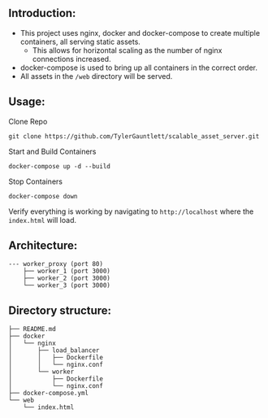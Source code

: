 ## Introduction:

- This project uses nginx, docker and docker-compose to create multiple containers, all serving static assets.
  - This allows for horizontal scaling as the number of nginx connections increased.
- docker-compose is used to bring up all containers in the correct order.
- All assets in the `/web` directory will be served.

## Usage:

Clone Repo
```
git clone https://github.com/TylerGauntlett/scalable_asset_server.git
```
Start and Build Containers
```
docker-compose up -d --build
```
Stop Containers
```
docker-compose down
```

Verify everything is working by navigating to `http://localhost` where the `index.html` will load.

## Architecture:

```
--- worker_proxy (port 80)
    ├── worker_1 (port 3000)
    ├── worker_2 (port 3000)
    └── worker_3 (port 3000)
```

## Directory structure:

```
├── README.md
├── docker
│   └── nginx
│       ├── load_balancer
│       │   ├── Dockerfile
│       │   └── nginx.conf
│       └── worker
│           ├── Dockerfile
│           └── nginx.conf
├── docker-compose.yml
└── web
    └── index.html
```
